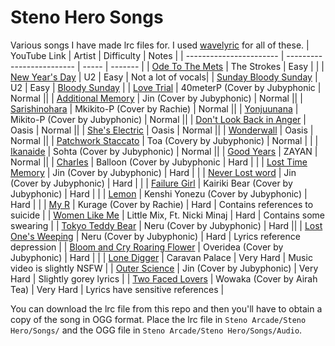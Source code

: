 # Steno Hero Songs
Various songs I have made lrc files for. I used [wavelyric](https://timothyaveni.com/wavelyric/) for all of these.
| YouTube Link | Artist | Difficulty | Notes |
| ----------------------- | ------------------------- | ----- | ------- |
| [Ode To The Mets](https://youtu.be/LNq4xox99HY) | The Strokes | Easy | |
| [New Year's Day](https://youtu.be/vdLuk2Agamk) | U2 | Easy | Not a lot of vocals|
| [Sunday Bloody Sunday](https://youtu.be/CkeDjLZMRRk) | U2 | Easy | [Bloody Sunday](https://en.wikipedia.org/wiki/Bloody_Sunday_(1972)) |
| [Love Trial](https://youtu.be/68wFpO8oeM4) | 40meterP (Cover by Jubyphonic | Normal ||
| [Additional Memory](https://youtu.be/2MdItMhbz_Y) | Jin (Cover by Jubyphonic) | Normal ||
| [Sarishinohara](https://youtu.be/0xBIJdsWLdc) | Mkikito-P (Cover by Rachie) | Normal ||
| [Yonjuunana](https://youtu.be/IFsV8_2Mzsc) | Mikito-P (Cover by Jubyphonic) | Normal ||
| [Don't Look Back in Anger](https://youtu.be/cmpRLQZkTb8) | Oasis | Normal ||
| [She's Electric](https://youtu.be/h9JZWhjQDvc) | Oasis | Normal ||
| [Wonderwall](https://youtu.be/sYffFEIAzdE) | Oasis | Normal ||
| [Patchwork Staccato](https://youtu.be/elC2uKfEKbg) | Toa (Covery by Jubyphonic) | Normal | |
| [Ikanaide](https://youtu.be/fSCwqCsSK1g) | Sohta (Cover by Jubyphonic) | Normal ||
| [Good Years](https://youtu.be/EB32NhsQGJA) | ZAYAN | Normal ||
| [Charles](https://youtu.be/-vOGY-XnTfM) | Balloon (Cover by Jubyphonic | Hard | |
| [Lost Time Memory](https://youtu.be/LKrP_fu4m0s) | Jin (Cover by Jubyphonic) | Hard | |
| [Never Lost word](https://youtu.be/w_FjPxJF0oc) | Jin (Cover by Jubyphonic) | Hard | |
| [Failure Girl](https://youtu.be/Myh3uW8KhAw) | Kairiki Bear (Cover by Jubyphonic) | Hard | |
| [Lemon](https://youtu.be/ZXvY6NMoc78) | Kenshi Yonezu (Cover by Jubyphonic) | Hard | |
| [My R](https://youtu.be/AOV2c0TiPpI) | Kurage (Cover by Rachie) | Hard | Contains references to suicide |
| [Women Like Me](https://youtu.be/oOs8g8TIKrQ) | Little Mix, Ft. Nicki Minaj | Hard | Contains some swearing |
| [Tokyo Teddy Bear](https://youtu.be/MW2lEOvFrBE) | Neru (Cover by Jubyphonic) | Hard ||
| [Lost One's Weeping](https://youtu.be/nZHXSN6lEEw) | Neru (Cover by Jubyphonic) | Hard | Lyrics reference depression |
| [Bloom and Cry Roaring Flower](https://youtu.be/paYGk-CxRxM) | Overidea (Cover by Jubyphonic) | Hard | |
| [Lone Digger](https://youtu.be/UbQgXeY_zi4) | Caravan Palace | Very Hard | Music video is slightly NSFW |
| [Outer Science](https://youtu.be/-PgOrF3zD7o) | Jin (Cover by Jubyphonic) | Very Hard | Slightly gorey lyrics |
| [Two Faced Lovers](https://youtu.be/fuYunscI8eE) | Wowaka (Cover by Airah Tea) | Very Hard | Lyrics have sensitive references |


You can download the lrc file from this repo and then you'll have to obtain a copy of the song in OGG format. Place the lrc file in `Steno Arcade/Steno Hero/Songs/` and the OGG file in `Steno Arcade/Steno Hero/Songs/Audio`.
